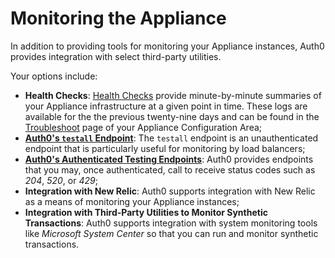 # Monitoring the Appliance

In addition to providing tools for monitoring your Appliance instances, Auth0 provides integration with select third-party utilities.

Your options include:

* **Health Checks**: [Health Checks](/appliance/dashboard/troubleshoot#health-check) provide minute-by-minute summaries of your Appliance infrastructure at a given point in time. These logs are available for the the previous twenty-nine days and can be found in the [Troubleshoot](/appliance/dashboard/troubleshoot) page of your Appliance Configuration Area;
* **[Auth0's `testall` Endpoint](/appliance/monitoring/testall)**: The `testall` endpoint is an unauthenticated endpoint that is particularly useful for monitoring by load balancers;
* **[Auth0's Authenticated Testing Endpoints](/appliance/monitoring/authenticated-endpoints)**: Auth0 provides endpoints that you may, once authenticated, call to receive status codes such as *204*, *520*, or *429*;
* **Integration with New Relic**: Auth0 supports integration with New Relic as a means of monitoring your Appliance instances;
* **Integration with Third-Party Utilities to Monitor Synthetic Transactions**: Auth0 supports integration with system monitoring tools like *Microsoft System Center* so that you can run and monitor synthetic transactions.
